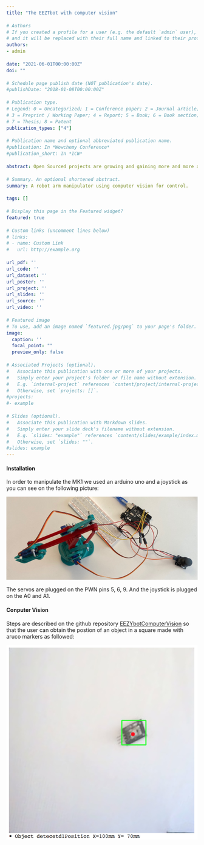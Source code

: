 ```yaml
---
title: "The EEZTbot with computer vision"

# Authors
# If you created a profile for a user (e.g. the default `admin` user), write the username (folder name) here 
# and it will be replaced with their full name and linked to their profile.
authors:
- admin

date: "2021-06-01T00:00:00Z"
doi: ""

# Schedule page publish date (NOT publication's date).
#publishDate: "2018-01-08T00:00:00Z"

# Publication type.
# Legend: 0 = Uncategorized; 1 = Conference paper; 2 = Journal article;
# 3 = Preprint / Working Paper; 4 = Report; 5 = Book; 6 = Book section;
# 7 = Thesis; 8 = Patent
publication_types: ["4"]

# Publication name and optional abbreviated publication name.
#publication: In *Wowchemy Conference*
#publication_short: In *ICW*

abstract: Open Sourced projects are growing and gaining more and more attention. The idea to share knowledge so that it profits to everybody is also the spirit of this project. Computer vision is a task that is highly interesting for a lot of robotics projects however beginners can be lost and not be able to use this powerful tool. This project aims to use the open source robot manipulator EEZYbot MK1 of daGHIZmo with computer vision. A first part is made in order to simply manipulate it with a joystick. Then computer vision is explained with object detection. And finally, computer vision will be added to the robot so that the end effector can follow an object //WIP.

# Summary. An optional shortened abstract.
summary: A robot arm manipulator using computer vision for control.

tags: []

# Display this page in the Featured widget?
featured: true

# Custom links (uncomment lines below)
# links:
# - name: Custom Link
#   url: http://example.org

url_pdf: ''
url_code: ''
url_dataset: ''
url_poster: ''
url_project: ''
url_slides: ''
url_source: ''
url_video: ''

# Featured image
# To use, add an image named `featured.jpg/png` to your page's folder. 
image:
  caption: ''
  focal_point: ""
  preview_only: false

# Associated Projects (optional).
#   Associate this publication with one or more of your projects.
#   Simply enter your project's folder or file name without extension.
#   E.g. `internal-project` references `content/project/internal-project/index.md`.
#   Otherwise, set `projects: []`.
#projects:
#- example

# Slides (optional).
#   Associate this publication with Markdown slides.
#   Simply enter your slide deck's filename without extension.
#   E.g. `slides: "example"` references `content/slides/example/index.md`.
#   Otherwise, set `slides: ""`.
#slides: example
---
```


#### Installation

In order to manipulate the MK1 we used an arduino uno and a joystick as you can see on the following picture:

![alt text](installation.jpg "Robot arm controller with a joystick")

The servos are plugged on the PWN pins 5, 6, 9. And the joystick is plugged on the A0 and A1.

#### Conputer Vision

Steps are described on the github repository [EEZYbotComputerVision]("https://github.com/JorandG/EezybotMK1ComputerVision") so that the user can obtain the postion of an object in a square made with aruco markers as followed:

![alt text](cv.png "Object detection")
